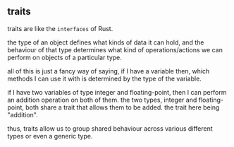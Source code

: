 ## traits

traits are like the `interfaces` of Rust.

the type of an object defines what kinds of data it can hold, and the behaviour of that type determines what kind of operations/actions we can perform on objects of a particular type.

all of this is just a fancy way of saying, if I have a variable then, which methods I can use it with is determined by the type of the variable.

if I have two variables of type integer and floating-point, then I can perform an addition operation on both of them. the two types, integer and floating-point, both share a trait that allows them to be added. the trait here being "addition".

thus, traits allow us to group shared behaviour across various different types or even a generic type.

